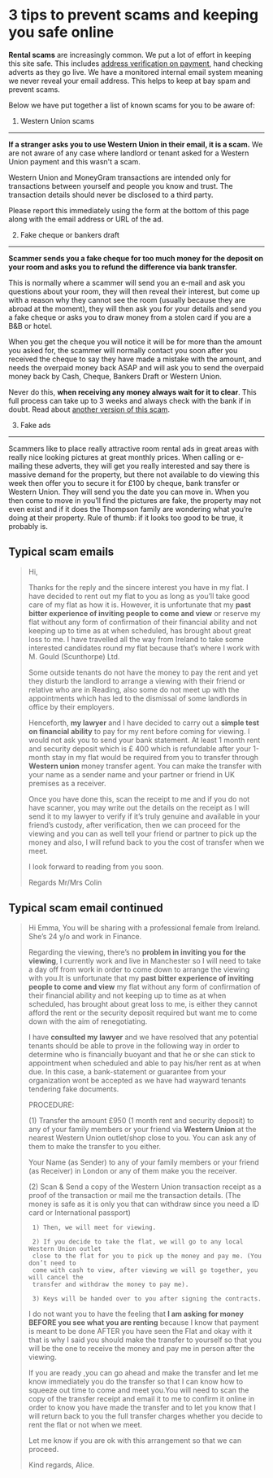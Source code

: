 3 tips to prevent scams and keeping you safe online
===================================================

**Rental scams** are increasingly common. We put a lot of effort in keeping this
site safe. This includes [address verification on payment](/help/plus),
hand checking adverts as they go live. We have a monitored internal email system
meaning we never reveal your email address. This helps to keep at bay spam and
prevent scams.

Below we have put together a list of known scams for you to be aware of:

1. Western Union scams
----------------------
**If a stranger asks you to use Western Union in their email, it is a scam.** We
are not aware of any case where landlord or tenant asked for a Western Union
payment and this wasn't a scam.

Western Union and MoneyGram transactions are intended only for transactions
between yourself and people you know and trust. The transaction details should
never be disclosed to a third party.

Please report this immediately using the form at the bottom of this page along
with the email address or URL of the ad.

2. Fake cheque or bankers draft
-------------------------------
**Scammer sends you a fake cheque for too much money for the deposit on your
room and asks you to refund the difference via bank transfer.**

This is normally where a scammer will send you an e-mail and ask you questions
about your room, they will then reveal their interest, but come up with a reason
why they cannot see the room (usually because they are abroad at the moment),
they will then ask you for your details and send you a fake cheque or asks you
to draw money from a stolen card if you are a B&B or hotel.

When you get the cheque you will notice it will be for more than the amount you
asked for, the scammer will normally contact you soon after you received the
cheque to say they have made a mistake with the amount, and needs the overpaid
money back ASAP and will ask you to send the overpaid money back by Cash,
Cheque, Bankers Draft or Western Union.

Never do this, **when receiving any money always wait for it to clear**. This
full process can take up to 3 weeks and always check with the bank if in doubt.
Read about [another version of this scam](safetylandlord).

3. Fake ads
-----------
Scammers like to place really attractive room rental ads in great areas with
really nice looking pictures at great monthly prices. When calling or e-mailing
these adverts, they will get you really interested and say there is massive
demand for the property, but there not available to do viewing this week then
offer you to secure it for £100 by cheque, bank transfer or Western Union. They
will send you the date you can move in. When you then come to move in you’ll
find the pictures are fake, the property may not even exist and if it does the
Thompson family are wondering what you’re doing at their property. Rule of
thumb: if it looks too good to be true, it probably is.

Typical scam emails
-------------------
>    Hi,
>    
>    Thanks for the reply and the sincere interest you have in my flat. I have
>    decided to rent out my flat to you as long as you’ll take good care of my flat
>    as how it is. However, it is unfortunate that my **past bitter experience of
>    inviting people to come and view** or reserve my flat without any form of
>    confirmation of their financial ability and not keeping up to time as at when
>    scheduled, has brought about great loss to me. I have travelled all the way from
>    Ireland to take some interested candidates round my flat because that’s where I
>    work with M. Gould (Scunthorpe) Ltd.
>    
>    Some outside tenants do not have the money to pay the rent and yet they disturb
>    the landlord to arrange a viewing with their friend or relative who are in
>    Reading, also some do not meet up with the appointments which has led to the
>    dismissal of some landlords in office by their employers.
>    
>    Henceforth, **my lawyer** and I have decided to carry out a **simple test on
>    financial ability** to pay for my rent before coming for viewing. I would not
>    ask you to send your bank statement. At least 1 month rent and security deposit
>    which is £ 400 which is refundable after your 1-month stay in my flat would be
>    required from you to transfer through **Western union** money transfer agent.
>    You can make the transfer with your name as a sender name and your partner or
>    friend in UK premises as a receiver.
>    
>    Once you have done this, scan the receipt to me and if you do not have scanner,
>    you may write out the details on the receipt as I will send it to my lawyer to
>    verify if it’s truly genuine and available in your friend’s custody, after
>    verification, then we can proceed for the viewing and you can as well tell your
>    friend or partner to pick up the money and also, I will refund back to you the
>    cost of transfer when we meet.
>    
>    I look forward to reading from you soon.
>    
>    Regards     Mr/Mrs Colin

Typical scam email continued
----------------------------
>   Hi Emma,
>   You will be sharing with a professional female from Ireland. She’s 24 y/o and
>   work in Finance.
>   
>   Regarding the viewing, there’s no **problem in inviting you for the viewing**, I
>   currently work and live in Manchester so I will need to take a day off from work
>   in order to come down to arrange the viewing with you.It is unfortunate that my
>   **past bitter experience of inviting people to come and view** my flat without
>   any form of confirmation of their financial ability and not keeping up to time
>   as at when scheduled, has brought about great loss to me, is either they cannot
>   afford the rent or the security deposit required but want me to come down with
>   the aim of renegotiating.
>   
>   I have **consulted my lawyer** and we have resolved that any potential tenants
>   should be able to prove in the following way in order to determine who is
>   financially buoyant and that he or she can stick to appointment when scheduled
>   and able to pay his/her rent as at when due. In this case, a bank-statement or
>   guarantee from your organization wont be accepted as we have had wayward tenants
>   tendering fake documents.
>   
>   PROCEDURE:
>   
>   (1) Transfer the amount £950 (1 month rent and security deposit) to any of your
>   family members or your friend via **Western Union** at the nearest Western Union
>   outlet/shop close to you. You can ask any of them to make the transfer to you
>   either.
>   
>   Your Name (as Sender) to any of your family members or your friend (as Receiver)
>   in London or any of them make you the receiver.
>   
>   (2) Scan & Send a copy of the Western Union transaction receipt as a proof of the
>   transaction or mail me the transaction details. (The money is safe as it is only
>   you that can withdraw since you need a ID card or International passport)
>   
>      1) Then, we will meet for viewing.
>   
>      2) If you decide to take the flat, we will go to any local Western Union outlet
>      close to the flat for you to pick up the money and pay me. (You don’t need to
>      come with cash to view, after viewing we will go together, you will cancel the
>      transfer and withdraw the money to pay me).
>   
>      3) Keys will be handed over to you after signing the contracts.
>   
>   I do not want you to have the feeling that **I am asking for money BEFORE you
>   see what you are renting** because I know that payment is meant to be done AFTER
>   you have seen the Flat and okay with it that is why I said you should make the
>   transfer to yourself so that you will be the one to receive the money and pay me
>   in person after the viewing.
>   
>   If you are ready ,you can go ahead and make the transfer and let me know
>   immediately you do the transfer so that I can know how to squeeze out time to
>   come and meet you.You will need to scan the copy of the transfer receipt and
>   email it to me to confirm it online in order to know you have made the transfer
>   and to let you know that I will return back to you the full transfer charges
>   whether you decide to rent the flat or not when we meet.
>   
>   Let me know if you are ok with this arrangement so that we can proceed.
>   
>   Kind regards,     Alice.
